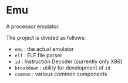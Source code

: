 # Emu
A processor emulator.

The project is divided as follows:
- `emu` : the actual emulator
- `elf` : ELF file parser
- `id` : Instruction Decoder (currently only X86)
- `breakdown` : utility for development of `id`
- `common` : various common components

